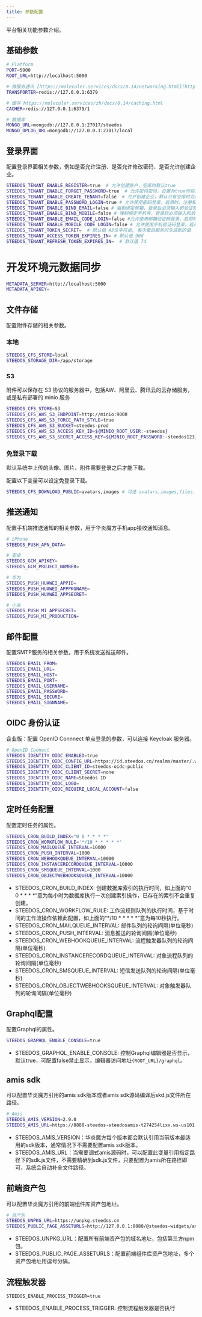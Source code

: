 ```yaml
---
title: 参数配置
---
```


平台相关功能参数介绍。

## 基础参数

```bash
# Platform
PORT=5000
ROOT_URL=http://localhost:5000

# 微服务通讯 [https://moleculer.services/docs/0.14/networking.html](https://moleculer.services/zh/docs/0.14/networking.html)
TRANSPORTER=redis://127.0.0.1:6379

# 缓存 https://moleculer.services/zh/docs/0.14/caching.html
CACHER=redis://127.0.0.1:6379/1

# 数据库
MONGO_URL=mongodb://127.0.0.1:27017/steedos
MONGO_OPLOG_URL=mongodb://127.0.0.1:27017/local

```

## 登录界面

配置登录界面相关参数，例如是否允许注册、是否允许修改密码、是否允许创建企业。

```bash
STEEDOS_TENANT_ENABLE_REGISTER=true  # 允许创建账户，空库时默认true
STEEDOS_TENANT_ENABLE_FORGET_PASSWORD=true  # 允许密码密码，设置为true时将显示找回密码链接用于找回密码，默认false。
STEEDOS_TENANT_ENABLE_CREATE_TENANT=false  # 允许创建企业，默认只有空库时允许创建
STEEDOS_TENANT_ENABLE_PASSWORD_LOGIN=true # 允许使用密码登录，启用时，注册和登录都默认使用密码。默认true
STEEDOS_TENANT_ENABLE_BIND_EMAIL=false # 强制绑定邮箱，登录后必须输入和验证邮箱。默认false
STEEDOS_TENANT_ENABLE_BIND_MOBILE=false # 强制绑定手机号，登录后必须输入和验证手机号。默认false
STEEDOS_TENANT_ENABLE_EMAIL_CODE_LOGIN=false #允许使用邮箱验证码登录，启用时，注册和登录都默认使用验证码。
STEEDOS_TENANT_ENABLE_MOBILE_CODE_LOGIN=false # 允许使用手机验证码登录，启用时，注册和登录都默认使用验证码。
STEEDOS_TENANT_TOKEN_SECRET=  # 默认值 43位字符串, 每次重启服务时生成新的值
STEEDOS_TENANT_ACCESS_TOKEN_EXPIRES_IN= # 默认值 90d
STEEDOS_TENANT_REFRESH_TOKEN_EXPIRES_IN=  # 默认值 7d
```

# 开发环境元数据同步

```bash
METADATA_SERVER=http://localhost:5000
METADATA_APIKEY=
```

## 文件存储

配置附件存储的相关参数。

### 本地

```bash
STEEDOS_CFS_STORE=local
STEEDOS_STORAGE_DIR=/app/storage
```

### S3

附件可以保存在 S3 协议的服务器中，包括AW、阿里云、腾讯云的云存储服务，或是私有部署的 minio 服务

```bash
STEEDOS_CFS_STORE=S3
STEEDOS_CFS_AWS_S3_ENDPOINT=http://minio:9000
STEEDOS_CFS_AWS_S3_FORCE_PATH_STYLE=true
STEEDOS_CFS_AWS_S3_BUCKET=steedos-prod
STEEDOS_CFS_AWS_S3_ACCESS_KEY_ID=${MINIO_ROOT_USER:-steedos} 
STEEDOS_CFS_AWS_S3_SECRET_ACCESS_KEY=${MINIO_ROOT_PASSWORD:-steedos123}
```
### 免登录下载

默认系统中上传的头像、图片、附件需要登录之后才能下载。

配置以下变量可以设定免登录下载。

```bash
STEEDOS_CFS_DOWNLOAD_PUBLIC=avatars,images # 可选 avatars,images,files, 默认值为avatars
```

## 推送通知

配置手机端推送通知的相关参数，用于华炎魔方手机app接收通知消息。

```bash
# iPhone
STEEDOS_PUSH_APN_DATA=

# 安卓
STEEDOS_GCM_APIKEY=
STEEDOS_GCM_PROJECT_NUMBER=

# 华为
STEEDOS_PUSH_HUAWEI_APPID=
STEEDOS_PUSH_HUAWEI_APPPKGNAME=
STEEDOS_PUSH_HUAWEI_APPSECRET=

# 小米
STEEDOS_PUSH_MI_APPSECRET=
STEEDOS_PUSH_MI_PRODUCTION=
```

## 邮件配置

配置SMTP服务的相关参数，用于系统发送推送邮件。

```bash
STEEDOS_EMAIL_FROM=
STEEDOS_EMAIL_URL=
STEEDOS_EMAIL_HOST=
STEEDOS_EMAIL_PORT=
STEEDOS_EMAIL_USERNAME=
STEEDOS_EMAIL_PASSWORD=
STEEDOS_EMAIL_SECURE=
STEEDOS_EMAIL_SIGNNAME=
```

## OIDC 身份认证

企业版：配置 OpenID Connnect 单点登录的参数，可以连接 Keycloak 服务器。

```bash
# OpenID Connect
STEEDOS_IDENTITY_OIDC_ENABLED=true
STEEDOS_IDENTITY_OIDC_CONFIG_URL=https://id.steedos.cn/realms/master/.well-known/openid-configuration
STEEDOS_IDENTITY_OIDC_CLIENT_ID=steedos-oidc-public
STEEDOS_IDENTITY_OIDC_CLIENT_SECRET=none
STEEDOS_IDENTITY_OIDC_NAME=Steedos ID
STEEDOS_IDENTITY_OIDC_LOGO=
STEEDOS_IDENTITY_OIDC_REQUIRE_LOCAL_ACCOUNT=false
```

## 定时任务配置

配置定时任务的属性。

```bash
STEEDOS_CRON_BUILD_INDEX="0 0 * * * *"
STEEDOS_CRON_WORKFLOW_RULE='*/10 * * * * *'
STEEDOS_CRON_MAILQUEUE_INTERVAL=10000
STEEDOS_CRON_PUSH_INTERVAL=1000
STEEDOS_CRON_WEBHOOKQUEUE_INTERVAL=10000
STEEDOS_CRON_INSTANCERECORDQUEUE_INTERVAL=10000
STEEDOS_CRON_SMSQUEUE_INTERVAL=1000
STEEDOS_CRON_OBJECTWEBHOOKSQUEUE_INTERVAL=10000
```

* STEEDOS_CRON_BUILD_INDEX: 创建数据库索引的执行时间，如上面的“0 0 * * * *”意为每小时为数据库执行一次创建索引操作，已存在的索引不会重复创建。
* STEEDOS_CRON_WORKFLOW_RULE: 工作流规则队列的执行时间，基于时间的工作流操作依赖此配置，如上面的“*/10 * * * * *”意为每10秒执行。
* STEEDOS_CRON_MAILQUEUE_INTERVAL: 邮件队列的轮询间隔(单位毫秒)
* STEEDOS_CRON_PUSH_INTERVAL: 消息推送的轮询间隔(单位毫秒)
* STEEDOS_CRON_WEBHOOKQUEUE_INTERVAL: 流程触发器队列的轮询间隔(单位毫秒)
* STEEDOS_CRON_INSTANCERECORDQUEUE_INTERVAL: 对象流程队列的轮询间隔(单位毫秒)
* STEEDOS_CRON_SMSQUEUE_INTERVAL: 短信发送队列的轮询间隔(单位毫秒)
* STEEDOS_CRON_OBJECTWEBHOOKSQUEUE_INTERVAL: 对象触发器队列的轮询间隔(单位毫秒)

## Graphql配置

配置Graphql的属性。

```bash
STEEDOS_GRAPHQL_ENABLE_CONSOLE=true
```

* STEEDOS_GRAPHQL_ENABLE_CONSOLE: 控制Graphql编辑器是否显示，默认true，可配置false禁止显示，编辑器访问地址`{ROOT_URL}/graphql`。

<!-- 
## 账户相关

配置账户相关参数。

```yaml
accounts:
  mobile_phone_locales: ['zh-CN']
  mobile_regexp: '^[0-9]{11}$'
    is_username_skip_minrequiredlength: true
    UTF8_Names_Validation: '[A-Za-z0-9-_.\u00C0-\u017F\u4e00-\u9fa5]'
```

* mobile_phone_locales: 此参数优先。手机号本地化，配置为`zh-CN`表示使用中国的11位手机号，要支持其他国家手机号请参考 [validator](https://www.npmjs.com/package/validator)。
* mobile_regexp: 手机号格式正则表达式，使用一个正则表达式来描述正确的手机号格式。
* is_username_skip_minrequiredlength：是否跳过用户名最小位数限制，默认最小为6位。
* UTF8_Names_Validation: 用户名规则正则表达式。


## 密码规则配置

密码的复杂度是通过password.policy 属性来控制的，值为正则表达式。

```yaml
public:
  password:
    policy: ^[A-Za-z0-9]{8,}$
    policyError: "密码不能少于8位"
    policies:
      - policy: 123
        policyError: "密码必须包含123"
      - policy: 456
        policyError: "密码必须包含456"
    policyFunction: !
      function(password){
        if(password === '12345678'){
          throw new Error('密码不能是12345678');
        }
      }
```

- public.password.policyFunction: string Function. 自定义验证函数(1个参数: 用户输入的password), 可通过import等手段引入验证库. 或者直接编写验证规则. 不符合规则时, 直接throw error即可.
- public.password.policies: Array<{policy: '正则表达式', policyError: '不符合表达式时的提示消息'}>

配置了多个密码规则时会同时生效，上述示例中配置的规则是会同时生效的。 -->


## amis sdk

可以配置华炎魔方引用的amis sdk版本或者amis sdk源码编译后skd.js文件所在路径。

```bash
# Amis
STEEDOS_AMIS_VERSION=2.9.0
STEEDOS_AMIS_URL=https://8888-steedos-steedosamis-t274254lixx.ws-us101.gitpod.io/packages/amis
```

- STEEDOS_AMIS_VERSION：华炎魔方每个版本都会默认引用当前版本最适用的sdk版本，通常情况下不需要配置amis sdk版本。
- STEEDOS_AMIS_URL：当需要调式amis源码时，可以配置此变量引用指定路径下的sdk.js文件，不需要精确到sdk.js文件，只要配置为amis所在路径即可，系统会自动补全文件路径。

## 前端资产包

可以配置华炎魔方引用的前端组件库资产包地址。

```bash
# 资产包
STEEDOS_UNPKG_URL=https://unpkg.steedos.cn
STEEDOS_PUBLIC_PAGE_ASSETURLS=http://127.0.0.1:8080/@steedos-widgets/amis-object/dist/assets-dev.json
```

- STEEDOS_UNPKG_URL：配置所有前端资产包的域名地址，包括第三方npm包。
- STEEDOS_PUBLIC_PAGE_ASSETURLS：配置前端组件库资产包地址，多个资产包地址用逗号分隔。


## 流程触发器

```
STEEDOS_ENABLE_PROCESS_TRIGGER=true
```

- STEEDOS_ENABLE_PROCESS_TRIGGER: 控制流程触发器是否执行